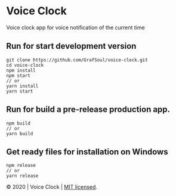 # Voice Clock

Voice clock app for voice notification of the current time

## Run for start development version

```
git clone https://github.com/GrafSoul/voice-clock.git
cd voice-clock
npm install
npm start
// or
yarn install
yarn start
```

## Run for build a pre-release production app.

```
npm build
// or
yarn build
```

## Get ready files for installation on Windows

```
npm release
// or
yarn release
```

&#169; 2020 | Voice Clock | [MIT licensed].

[mit licensed]: https://github.com/GrafSoul/voice-clock/blob/master/LICENSE
